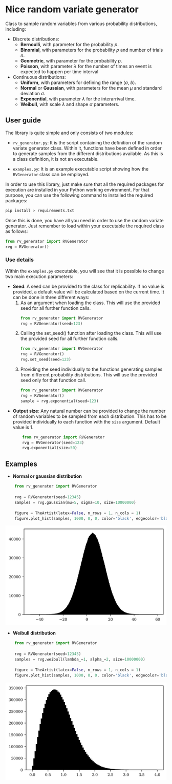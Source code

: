 # Nice random variate generator

Class to sample random variables from various probability distributions, including:

* Discrete distributions:
    + **Bernoulli**, with parameter for the probability *p*.
    + **Binomial**, with parameters for the probability *p* and number of trials *n*.
    + **Geometric**, with parameter for the probability *p*.
    + **Poisson**, with parameter $\lambda$ for the number of times an event is expected to happen per time interval
* Continuous distributions:
    + **Uniform**, with parameters for defining the range (*a*, *b*).
    + **Normal** or **Gaussian**, with parameters for the mean $\mu$ and standard deviation $\sigma$.
    + **Exponential**, with parameter $\lambda$ for the interarrival time.
    + **Weibull**, with scale $\lambda$ and shape $\alpha$ parameters.

## User guide

The library is quite simple and only consists of two modules:

* ```rv_generator.py```: It is the script containing the definition of the random variate generator class. Within it, functions have been defined in order to generate samples from the different distributions available. As this is a class definition, it is not an executable.

* ```examples.py```: It is an example executable script showing how the ```RVGenerator``` class can be employed.

In order to use this library, just make sure that all the required packages for execution are installed in your Python working environment. For that purpose, you can use the following command to installed the required packages:

```bash
pip install > requirements.txt
```

Once this is done, you have all you need in order to use the random variate generator. Just remember to load within your executable the required class as follows:

```python
from rv_generator import RVGenerator
rvg = RVGenerator()
```

### Use details

Within the ```examples.py``` executable, you will see that it is possible to change two main execution parameters:

* **Seed**: A seed can be provided to the class for replicability. If no value is provided, a default value will be calculated based on the current time. It can be done in three different ways:
    1. As an argument when loading the class. This will use the provided seed for all further function calls.
        ```python
        from rv_generator import RVGenerator
        rvg = RVGenerator(seed=123)
        ```
    2. Calling the set_seed() function after loading the class. This will use the provided seed for all further function calls.
        ```python
        from rv_generator import RVGenerator
        rvg = RVGenerator()
        rvg.set_seed(seed=123)
        ```
    3. Providing the seed individually to the functions generating samples from different probability distributions. This will use the provided seed only for that function call.
        ```python
        from rv_generator import RVGenerator
        rvg = RVGenerator()
        sample = rvg.exponential(seed=123)
        ```
* **Output size**: Any natural number can be provided to change the number of random variables to be sampled from each distribution. This has to be provided individually to each function with the ```size``` argument. Default value is 1.
    ```python
        from rv_generator import RVGenerator
        rvg = RVGenerator(seed=123)
        rvg.exponential(size=50)
    ```

## Examples

* **Normal or gaussian distribution**
```python
    from rv_generator import RVGenerator
    
    rvg = RVGenerator(seed=12345)
    samples = rvg.gaussian(mu=5, sigma=10, size=10000000)

    figure = TheArtist(latex=False, n_rows = 1, n_cols = 1)
    figure.plot_hist(samples, 1000, 0, 0, color='black', edgecolor='black')
```

![](figs/normal.png "Gaussian distribution with mean 5 and standard deviation 10")

* **Weibull distribution**

```python
    from rv_generator import RVGenerator
    
    rvg = RVGenerator(seed=12345)
    samples = rvg.weibull(lambda_=1, alpha_=2, size=10000000)

    figure = TheArtist(latex=False, n_rows = 1, n_cols = 1)
    figure.plot_hist(samples, 1000, 0, 0, color='black', edgecolor='black')
```

![](figs/weibull.png "Weibull distribution with scale parameter 1 and shape parameter 2")
